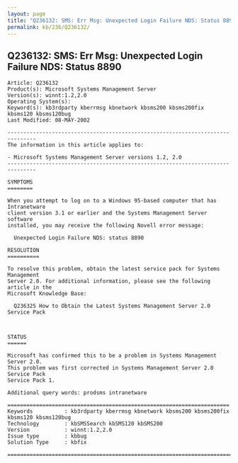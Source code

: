 ```yaml
---
layout: page
title: "Q236132: SMS: Err Msg: Unexpected Login Failure NDS: Status 8890"
permalink: kb/236/Q236132/
---
```


## Q236132: SMS: Err Msg: Unexpected Login Failure NDS: Status 8890

	Article: Q236132
	Product(s): Microsoft Systems Management Server
	Version(s): winnt:1.2,2.0
	Operating System(s): 
	Keyword(s): kb3rdparty kberrmsg kbnetwork kbsms200 kbsms200fix kbsms120 kbsms120bug
	Last Modified: 08-MAY-2002
	
	-------------------------------------------------------------------------------
	The information in this article applies to:
	
	- Microsoft Systems Management Server versions 1.2, 2.0 
	-------------------------------------------------------------------------------
	
	SYMPTOMS
	========
	
	When you attempt to log on to a Windows 95-based computer that has Intranetware
	client version 3.1 or earlier and the Systems Management Server software
	installed, you may receive the following Novell error message:
	
	  Unexpected Login Failure NDS: status 8890
	
	RESOLUTION
	==========
	
	To resolve this problem, obtain the latest service pack for Systems Management
	Server 2.0. For additional information, please see the following article in the
	Microsoft Knowledge Base:
	
	  Q236325 How to Obtain the Latest Systems Management Server 2.0 Service Pack
	
	
	
	STATUS
	======
	
	Microsoft has confirmed this to be a problem in Systems Management Server 2.0.
	This problem was first corrected in Systems Management Server 2.0 Service Pack
	Service Pack 1.
	
	Additional query words: prodsms intranetware
	
	======================================================================
	Keywords          : kb3rdparty kberrmsg kbnetwork kbsms200 kbsms200fix kbsms120 kbsms120bug 
	Technology        : kbSMSSearch kbSMS120 kbSMS200
	Version           : winnt:1.2,2.0
	Issue type        : kbbug
	Solution Type     : kbfix
	
	=============================================================================
	
